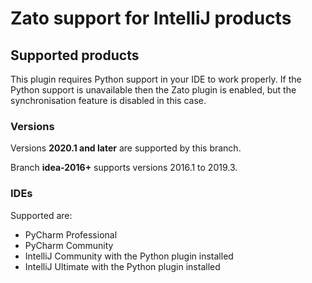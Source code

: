 # Zato support for IntelliJ products

## Supported products

This plugin requires Python support in your IDE to work properly.
If the Python support is unavailable then the Zato plugin is enabled,
but the synchronisation feature is disabled in this case.

### Versions

Versions **2020.1 and later** are supported by this branch.

Branch **idea-2016+** supports versions 2016.1 to 2019.3.

### IDEs

Supported are:

- PyCharm Professional
- PyCharm Community
- IntelliJ Community with the Python plugin installed
- IntelliJ Ultimate with the Python plugin installed
